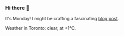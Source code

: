### Hi there :wave:

It's Monday! I might be crafting a fascinating [blog post](https://www.benjaminwuethrich.dev).

Weather in Toronto: clear, at +1°C.
